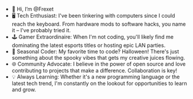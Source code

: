 - 👋 Hi, I’m @Frexet
- 🖥️ Tech Enthusiast: I've been tinkering with computers since I could reach the keyboard. From hardware mods to software hacks, you name it – I've probably tried it.
- 🕹️ Gamer Extraordinaire: When I'm not coding, you'll likely find me dominating the latest esports titles or hosting epic LAN parties.
- 🎃 Seasonal Coder: My favorite time to code? Halloween! There's just something about the spooky vibes that gets my creative juices flowing.
- 🌐 Community Advocate: I believe in the power of open source and love contributing to projects that make a difference. Collaboration is key!
- 💡 Always Learning: Whether it's a new programming language or the latest tech trend, I'm constantly on the lookout for opportunities to learn and grow. 

<!---
Frexet/Frexet is a ✨ special ✨ repository because its `README.md` (this file) appears on your GitHub profile.
You can click the Preview link to take a look at your changes.
--->
